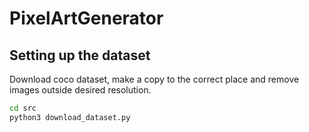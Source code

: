 # PixelArtGenerator

## Setting up the dataset

Download coco dataset, make a copy to the correct place and remove images outside desired resolution.

``` bash
cd src
python3 download_dataset.py
```
